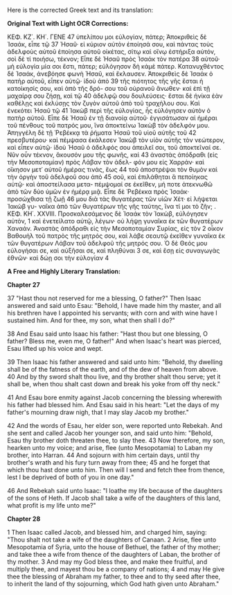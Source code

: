 Here is the corrected Greek text and its translation:

**Original Text with Light OCR Corrections:**

ΚΕΦ. ΚΖ΄. ΚΗ΄.                      ΓΕΝΕ             47
ὑπελίπου μοι εὐλογίαν, πάτερ; Ἀποκριθεὶς δὲ Ἰσαάκ, εἶπε τῷ 37
Ἡσαῦ· εἰ κύριον αὐτὸν ἐποίησά σου, καὶ πάντας τοὺς ἀδελφοὺς
αὐτοῦ ἐποίησα αὐτοῦ οἰκέτας, σίτῳ καὶ οἴνῳ ἐστήριξα αὐτόν, σοὶ
δὲ τί ποιήσω, τέκνον; Εἶπε δὲ Ἡσαῦ πρὸς Ἰσαάκ τὸν πατέρα 38
αὐτοῦ· μὴ εὐλογία μία σοι ἔστι, πάτερ; εὐλόγησον δὴ κἀμὲ πάτερ.
Κατανυχθέντος δὲ Ἰσαάκ, ἀνεβόησε φωνὴ Ἡσαῦ, καὶ ἔκλαυσεν.
Ἀποκριθεὶς δὲ Ἰσαάκ ὁ πατὴρ αὐτοῦ, εἶπεν αὐτῷ· ἰδοὺ ἀπὸ 39
τῆς πιότητος τῆς γῆς ἔσται ἡ κατοίκησίς σου, καὶ ἀπὸ τῆς δρό-
σου τοῦ οὐρανοῦ ἄνωθεν· καὶ ἐπὶ τῇ μαχαίρᾳ σου ζήσῃ, καὶ τῷ 40
ἀδελφῷ σου δουλεύσεις· ἔσται δὲ ἡνίκα ἐὰν καθέλῃς καὶ ἐκλύσῃς
τὸν ζυγὸν αὐτοῦ ἀπὸ τοῦ τραχήλου σου. Καὶ ἐνεκότει Ἡσαῦ τῷ 41
Ἰακὼβ περὶ τῆς εὐλογίας, ἧς εὐλόγησεν αὐτὸν ὁ πατὴρ αὐτοῦ.
Εἶπε δὲ Ἡσαῦ ἐν τῇ διανοίᾳ αὐτοῦ· ἐγγισάτωσαν αἱ ἡμέραι τοῦ
πένθους τοῦ πατρός μου, ἵνα ἀποκτείνω Ἰακὼβ τὸν ἀδελφόν μου.
Ἀπηγγέλη δὲ τῇ Ῥεβέκκᾳ τὰ ῥήματα Ἡσαῦ τοῦ υἱοῦ αὐτῆς τοῦ 42
πρεσβυτέρου· καὶ πέμψασα ἐκάλεσεν Ἰακὼβ τὸν υἱὸν αὐτῆς τὸν
νεώτερον, καὶ εἶπεν αὐτῷ· ἰδοὺ Ἡσαῦ ὁ ἀδελφός σου ἀπειλεῖ σοι,
τοῦ ἀποκτεῖναί σε. Νῦν οὖν τέκνον, ἄκουσόν μου τῆς φωνῆς, καὶ 43
ἀναστὰς ἀπόδραθι (εἰς τὴν Μεσοποταμίαν) πρὸς Λάβαν τὸν ἀδελ-
φόν μου εἰς Χαρράν· καὶ οἴκησον μετ᾿ αὐτοῦ ἡμέρας τινάς, ἕως 44
τοῦ ἀποστρέψαι τὸν θυμὸν καὶ τὴν ὀργὴν τοῦ ἀδελφοῦ σου ἀπὸ 45
σοῦ, καὶ ἐπιλάθηται ἃ πεποίηκας αὐτῷ· καὶ ἀποστείλασα μετα-
πέμψομαί σε ἐκεῖθεν, μή ποτε ἀτεκνωθῶ ἀπὸ τῶν δύο ὑμῶν ἐν
ἡμέρᾳ μιᾷ. Εἶπε δὲ Ῥεβέκκα πρὸς Ἰσαάκ· προσώχθισα τῇ ζωῇ 46
μου διὰ τὰς θυγατέρας τῶν υἱῶν Χέτ· εἰ λήψεται Ἰακὼβ γυ-
ναῖκα ἀπὸ τῶν θυγατέρων τῆς γῆς ταύτης, ἵνα τί μοι τὸ ζῆν;
.
                   ΚΕΦ. ΚΗ΄. XXVIII.
Προσκαλεσάμενος δὲ Ἰσαάκ τὸν Ἰακὼβ, εὐλόγησεν αὐτὸν, 1
καὶ ἐνετείλατο αὐτῷ, λέγων· οὐ λήψῃ γυναῖκα ἐκ τῶν θυγατέρων
Χαναάν. Ἀναστὰς ἀπόδραθι εἰς τὴν Μεσοποταμίαν Συρίας, εἰς τὸν 2
οἶκον Βαθουὴλ τοῦ πατρὸς τῆς μητρός σου, καὶ λάβε σεαυτῷ ἐκεῖθεν
γυναῖκα ἐκ τῶν θυγατέρων Λάβαν τοῦ ἀδελφοῦ τῆς μητρός
σου. Ὁ δὲ Θεός μου εὐλογήσαι σε, καὶ αὐξῆσαι σε, καὶ πληθύναι 3
σε, καὶ ἔσῃ εἰς συναγωγὰς ἐθνῶν· καὶ δώῃ σοι τὴν εὐλογίαν 4

**A Free and Highly Literary Translation:**

**Chapter 27**

37 "Hast thou not reserved for me a blessing, O father?"
Then Isaac answered and said unto Esau: "Behold, I have made him thy master, and all his brethren have I appointed his servants; with corn and with wine have I sustained him. And for thee, my son, what then shall I do?"

38 And Esau said unto Isaac his father: "Hast thou but one blessing, O father? Bless me, even me, O father!" And when Isaac's heart was pierced, Esau lifted up his voice and wept.

39 Then Isaac his father answered and said unto him: "Behold, thy dwelling shall be of the fatness of the earth, and of the dew of heaven from above.
40 And by thy sword shalt thou live, and thy brother shalt thou serve; yet it shall be, when thou shalt cast down and break his yoke from off thy neck."

41 And Esau bore enmity against Jacob concerning the blessing wherewith his father had blessed him. And Esau said in his heart: "Let the days of my father's mourning draw nigh, that I may slay Jacob my brother."

42 And the words of Esau, her elder son, were reported unto Rebekah. And she sent and called Jacob her younger son, and said unto him: "Behold, Esau thy brother doth threaten thee, to slay thee.
43 Now therefore, my son, hearken unto my voice; and arise, flee (unto Mesopotamia) to Laban my brother, into Harran.
44 And sojourn with him certain days, until thy brother's wrath and his fury turn away from thee;
45 and he forget that which thou hast done unto him. Then will I send and fetch thee from thence, lest I be deprived of both of you in one day."

46 And Rebekah said unto Isaac: "I loathe my life because of the daughters of the sons of Heth. If Jacob shall take a wife of the daughters of this land, what profit is my life unto me?"

**Chapter 28**

1 Then Isaac called Jacob, and blessed him, and charged him, saying: "Thou shalt not take a wife of the daughters of Canaan.
2 Arise, flee unto Mesopotamia of Syria, unto the house of Bethuel, the father of thy mother; and take thee a wife from thence of the daughters of Laban, the brother of thy mother.
3 And may my God bless thee, and make thee fruitful, and multiply thee, and mayest thou be a company of nations;
4 and may He give thee the blessing of Abraham my father, to thee and to thy seed after thee, to inherit the land of thy sojourning, which God hath given unto Abraham."